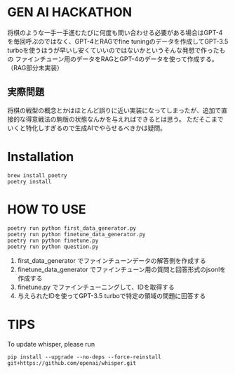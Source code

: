 # GEN AI HACKATHON

将棋のような一手一手進むたびに何度も問い合わせる必要がある場合はGPT-4を毎回呼ぶのではなく、GPT-4とRAGでfine tuningのデータを作成してGPT-3.5 turboを使うほうが早いし安くていいのではないかというそんな発想で作ったもの
ファインチューン用のデータをRAGとGPT-4のデータを使って作成する。（RAG部分未実装）

## 実際問題

将棋の戦型の概念とかはほとんど誤りに近い実装になってしまったが、追加で直接的な得意戦法の駒版の状態なんかを与えればできるとは思う。
ただそこまでいくと特化しすぎるので生成AIでやらせるべきかは疑問。

# Installation

```shell
brew install poetry
poetry install
```

# HOW TO USE

```shell
poetry run python first_data_generator.py
poetry run python finetune_data_generator.py
poetry run python finetune.py
poetry run python question.py
```

1. first_data_generator でファインチューンデータの解答側を作成する
2. finetune_data_generator でファインチューン用の質問と回答形式のjsonlを作成する
3. finetune.py でファインチューニングして、IDを取得する
4. 与えられたIDを使ってGPT-3.5 turboで特定の領域の問題に回答する

# TIPS

To update whisper, please run
```shell
pip install --upgrade --no-deps --force-reinstall git+https://github.com/openai/whisper.git
```
